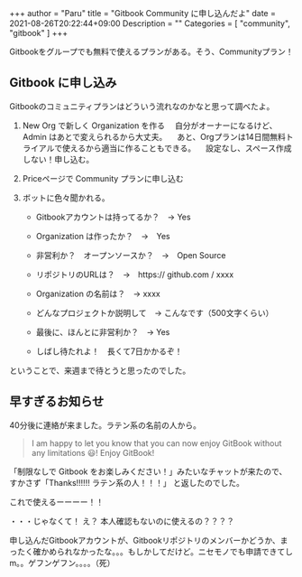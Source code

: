+++
author = "Paru"
title = "Gitbook Community に申し込んだよ"
date = 2021-08-26T20:22:44+09:00
Description = ""
Categories = [ "community", "gitbook" ]
+++

Gitbookをグループでも無料で使えるプランがある。そう、Communityプラン！

<!--more-->

## Gitbook に申し込み

Gitbookのコミュニティプランはどういう流れなのかなと思って調べたよ。

1. New Org で新しく Organization を作る
　自分がオーナーになるけど、Admin はあとで変えられるから大丈夫。
　あと、Orgプランは14日間無料トライアルで使えるから適当に作ることもできる。
　設定なし、スペース作成しない！申し込む。

2. Priceページで Community プランに申し込む

3. ボットに色々聞かれる。

    - Gitbookアカウントは持ってるか？　→ Yes

    - Organization は作ったか？　→　Yes

    - 非営利か？　オープンソースか？　→　Open Source

    - リポジトリのURLは？　→　https:// github.com / xxxx

    - Organization の名前は？　→ xxxx
    
    - どんなプロジェクトか説明して　→ こんなです（500文字くらい）

    - 最後に、ほんとに非営利か？　→ Yes

    - しばし待たれよ！　長くて7日かかるぞ！


ということで、来週まで待とうと思ったのでした。


## 早すぎるお知らせ

40分後に連絡が来ました。ラテン系の名前の人から。

> I am happy to let you know that you can now enjoy GitBook without any limitations 😃!
> Enjoy GitBook!

「制限なしで Gitbook をお楽しみください！」みたいなチャットが来たので、すかさず「Thanks!!!!!! ラテン系の人！！！」 と返したのでした。

これで使えるーーーー！！

・・・じゃなくて！ え？ 本人確認もないのに使えるの？？？？

申し込んだGitbookアカウントが、Gitbookリポジトリのメンバーかどうか、まったく確かめられなかったな。。。もしかしてだけど。ニセモノでも申請できてしm。。ゲフンゲフン。。。。（死）
